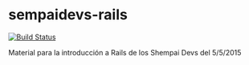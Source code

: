 # sempaidevs-rails
[![Build Status](https://travis-ci.org/francho/senpaidevs-rails.svg?branch=01-scaffold)](https://travis-ci.org/francho/senpaidevs-rails)

Material para la introducción a Rails de los Shempai Devs del 5/5/2015
